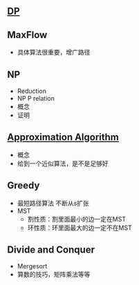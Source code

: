 ## [DP](Dynamic%20Programming.md)
## MaxFlow
 - 具体算法很重要，增广路径
## NP
- Reduction
- NP P relation 
- 概念
- 证明
## [Approximation Algorithm](Approximation%20Algorithm.md)
- 概念
- 给到一个近似算法，是不是足够好
## Greedy
- 最短路径算法 不断从s扩张
- MST
	- 割性质：割里面最小的边一定在MST
	- 环性质：环里面最大的边一定不在MST
## Divide and Conquer
- Mergesort
- 算数的技巧，矩阵乘法等等